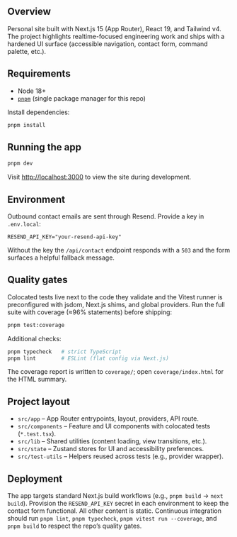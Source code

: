 ## Overview

Personal site built with Next.js 15 (App Router), React 19, and Tailwind v4. The project highlights realtime-focused engineering work and ships with a hardened UI surface (accessible navigation, contact form, command palette, etc.).

## Requirements

- Node 18+
- [`pnpm`](https://pnpm.io/) (single package manager for this repo)

Install dependencies:

```bash
pnpm install
```

## Running the app

```bash
pnpm dev
```

Visit [http://localhost:3000](http://localhost:3000) to view the site during development.

## Environment

Outbound contact emails are sent through Resend. Provide a key in `.env.local`:

```env
RESEND_API_KEY="your-resend-api-key"
```

Without the key the `/api/contact` endpoint responds with a `503` and the form surfaces a helpful fallback message.

## Quality gates

Colocated tests live next to the code they validate and the Vitest runner is preconfigured with jsdom, Next.js shims, and global providers. Run the full suite with coverage (≈96% statements) before shipping:

```bash
pnpm test:coverage
```

Additional checks:

```bash
pnpm typecheck   # strict TypeScript
pnpm lint        # ESLint (flat config via Next.js)
```

The coverage report is written to `coverage/`; open `coverage/index.html` for the HTML summary.

## Project layout

- `src/app` – App Router entrypoints, layout, providers, API route.
- `src/components` – Feature and UI components with colocated tests (`*.test.tsx`).
- `src/lib` – Shared utilities (content loading, view transitions, etc.).
- `src/state` – Zustand stores for UI and accessibility preferences.
- `src/test-utils` – Helpers reused across tests (e.g., provider wrapper).

## Deployment

The app targets standard Next.js build workflows (e.g., `pnpm build` → `next build`). Provision the `RESEND_API_KEY` secret in each environment to keep the contact form functional. All other content is static. Continuous integration should run `pnpm lint`, `pnpm typecheck`, `pnpm vitest run --coverage`, and `pnpm build` to respect the repo’s quality gates.
